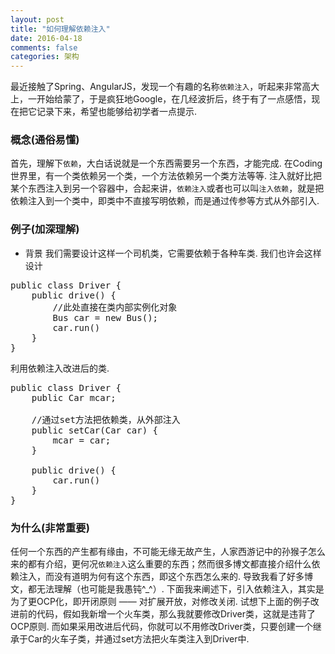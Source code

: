 ```yaml
---
layout: post
title: "如何理解依赖注入"
date: 2016-04-18
comments: false
categories: 架构
---
```


最近接触了Spring、AngularJS，发现一个有趣的名称`依赖注入`，听起来非常高大上，一开始给蒙了，于是疯狂地Google，在几经波折后，终于有了一点感悟，现在把它记录下来，希望也能够给初学者一点提示.

### 概念(通俗易懂)

首先，理解下`依赖`，大白话说就是一个东西需要另一个东西，才能完成. 在Coding世界里，有一个类依赖另一个类，一个方法依赖另一个类方法等等. 注入就好比把某个东西注入到另一个容器中，合起来讲，`依赖注入`或者也可以叫`注入依赖`，就是把依赖注入到一个类中，即类中不直接写明依赖，而是通过传参等方式从外部引入.

### 例子(加深理解)
* 背景
我们需要设计这样一个司机类，它需要依赖于各种车类. 我们也许会这样设计
<pre>
public class Driver {	
	public drive() {
		//此处直接在类内部实例化对象
		Bus car = new Bus();
		car.run()
	}
}
</pre>

利用依赖注入改进后的类.

<pre>
public class Driver {
	public Car mcar;
	
	//通过set方法把依赖类，从外部注入
	public setCar(Car car) {
		mcar = car;
	}
	
	public drive() {
		car.run()
	}
}
</pre>

### 为什么(非常重要)

任何一个东西的产生都有缘由，不可能无缘无故产生，人家西游记中的孙猴子怎么来的都有介绍，更何况`依赖注入`这么重要的东西；然而很多博文都直接介绍什么依赖注入，而没有道明为何有这个东西，即这个东西怎么来的. 导致我看了好多博文，都无法理解（也可能是我愚钝^_^）. 下面我来阐述下，引入依赖注入，其实是为了更OCP化，即开闭原则 —— 对扩展开放，对修改关闭. 试想下上面的例子改进前的代码，假如我新增一个火车类，那么我就要修改Driver类，这就是违背了OCP原则. 而如果采用改进后代码，你就可以不用修改Driver类，只要创建一个继承于Car的火车子类，并通过set方法把火车类注入到Driver中.